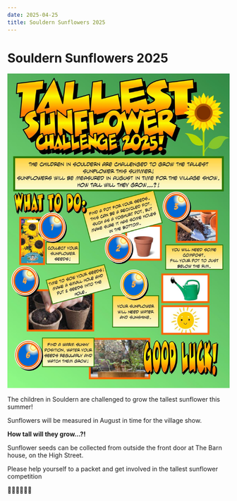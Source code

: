 ```yaml
---
date: 2025-04-25
title: Souldern Sunflowers 2025
---
```




# Souldern Sunflowers 2025

![poster](sunflower2025.jpg)

The children in Souldern are challenged to grow the tallest sunflower this summer!

Sunflowers will be measured in August in time for the village show.

**How tall will they grow...?!**



Sunflower seeds can be collected from outside the front door at The
Barn house, on the High Street.

Please help yourself to a packet and
get involved in the tallest sunflower competition

🌻🌻🌻🌻🥳🥳